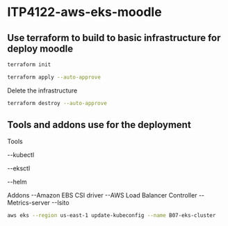# ITP4122-aws-eks-moodle

## Use terraform to build to basic infrastructure for deploy moodle

```sh
terraform init
```

```sh
terraform apply --auto-approve
```

Delete the infrastructure

```sh
terraform destroy --auto-approve
```

## Tools and addons use for the deployment

Tools

--kubectl

--eksctl

--helm

Addons
--Amazon EBS CSI driver
--AWS Load Balancer Controller
--Metrics-server
--Isito

```sh
aws eks --region us-east-1 update-kubeconfig --name B07-eks-cluster
```


